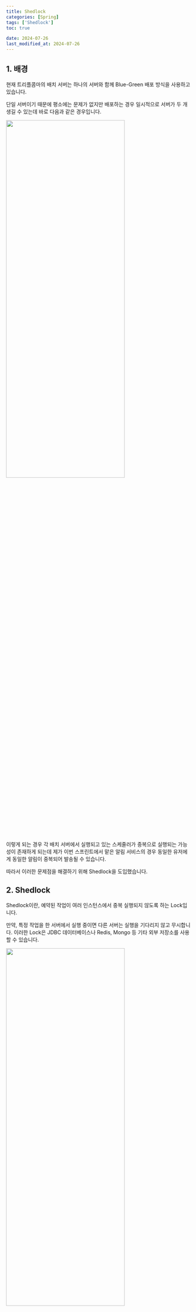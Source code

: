 ```yaml
---
title: Shedlock
categories: [Spring]
tags: ['Shedlock']
toc: true

date: 2024-07-26
last_modified_at: 2024-07-26
---
```


## 1. 배경

현재 트리플콤마의 배치 서버는 하나의 서버와 함께 Blue-Green 배포 방식을 사용하고 있습니다.

단일 서버이기 때문에 평소에는 문제가 없지만 배포하는 경우 일시적으로 서버가 두 개 생길 수 있는데 바로 다음과 같은 경우입니다.

<div class="div-post-img">
  <img src="{{ site.url }}/assets/img/spring/shedlock/shedlock1.png" width="80%" height="50%" />
</div>

이렇게 되는 경우 각 배치 서버에서 실행되고 있는 스케줄러가 중복으로 실행되는 가능성이 존재하게 되는데 제가 이번 스프린트에서 맡은 알림 서비스의 경우 동일한 유저에게 동일한 알림이 중복되어 발송될 수 있습니다.

따라서 이러한 문제점을 해결하기 위해 Shedlock을 도입했습니다.

## 2. Shedlock

Shedlock이란, 예약된 작업이 여러 인스턴스에서 중복 실행되지 않도록 하는 Lock입니다.

만약, 특정 작업을 한 서버에서 실행 중이면 다른 서버는 실행을 기다리지 않고 무시합니다. 이러한 Lock은 JDBC 데이터베이스나 Redis, Mongo 등 기타 외부 저장소를 사용할 수 있습니다.

<div class="div-post-img">
  <img src="{{ site.url }}/assets/img/spring/shedlock/shedlock2.png" width="80%" height="50%" />
</div>

## 3. Usage

* Dependency

  ```groovy
    implementation 'net.javacrumbs.shedlock:shedlock-spring:${shedlock_version}'
  ```

  <br>

* Configuration

  ```java
    @EnableSchedulerLock(
        defaultLockAtLeastFor = "60s",    // lock이 설정되어야 하는 최소 시간 (디폴트)
        defaultLockAtMostFor = "120s"     // lock이 설정되어야 하는 최대 시간 (디폴트)
    )
  ```

  <br>

* LockProvider 생성 (Bean 등록)

  LockProvider는 여러 구현체가 있습니다.

  그 중, 가장 많이 사용하는 두 구현체는 다음과 같이 사용할 수 있습니다.

  1. jdbcTemplateLockProvider

      * 테이블 생성

        ```SQL
          # MySQL, MariaDB
          CREATE TABLE shedlock(name VARCHAR(64) NOT NULL, lock_until TIMESTAMP(3) NOT NULL,
              locked_at TIMESTAMP(3) NOT NULL DEFAULT CURRENT_TIMESTAMP(3), locked_by VARCHAR(255) NOT NULL, PRIMARY KEY (name));

          # Postgres
          CREATE TABLE shedlock(name VARCHAR(64) NOT NULL, lock_until TIMESTAMP NOT NULL,
              locked_at TIMESTAMP NOT NULL, locked_by VARCHAR(255) NOT NULL, PRIMARY KEY (name));

          # Oracle
          CREATE TABLE shedlock(name VARCHAR(64) NOT NULL, lock_until TIMESTAMP(3) NOT NULL,
              locked_at TIMESTAMP(3) NOT NULL, locked_by VARCHAR(255) NOT NULL, PRIMARY KEY (name));

          # MS SQL
          CREATE TABLE shedlock(name VARCHAR(64) NOT NULL, lock_until datetime2 NOT NULL,
              locked_at datetime2 NOT NULL, locked_by VARCHAR(255) NOT NULL, PRIMARY KEY (name));

          # DB2
          CREATE TABLE shedlock(name VARCHAR(64) NOT NULL PRIMARY KEY, lock_until TIMESTAMP NOT NULL,
              locked_at TIMESTAMP NOT NULL, locked_by VARCHAR(255) NOT NULL);
        ```

      * Dependency

        ```groovy
          implementation("net.javacrumbs.shedlock:shedlock-provider-jdbc-template:5.8.0")

          ... (기타 DBMS 의존성)
        ```

      * Bean 설정

        ```java
          @Bean
          public LockProvider lockProvider(DataSource dataSource) {  
              return JdbcTemplateLockProvider(  
                  JdbcTemplateLockProvider.Configuration.builder()  
                      .withJdbcTemplate(JdbcTemplate(dataSource))  
                      .usingDbTime()  // Works on Postgres, MySQL, MariaDb, MS SQL, Oracle, DB2, HSQL and H2  
                      .build()  
              )  
          }
        ```

        <br>
  
  2. RedisLockProvider

      * Dependency

        ```groovy
          implementation 'net.javacrumbs.shedlock:shedlock-provider-redis-spring:${shedlock_version}'
        ```

      * Redis 설정

        ```java
          @Bean
          public LettuceConnectionFactory redisConnectionFactory() {
              return new LettuceConnectionFactory();
          }

          @Bean
          public RedisTemplate<String, String> redisTemplate() {
              RedisTemplate<String, String> template = new RedisTemplate<>();
              template.setConnectionFactory(redisConnectionFactory());
              return template;
          }
        ```

      * Bean 설정

        ```java
          @Bean
          public LockProvider lockProvider(RedisTemplate<String, String> redisTemplate) {
              return new RedisLockProvider(redisTemplate);
          }
        ```

        <br>

* Scheduler Lock 설정

  ```java
    @Scheduled(cron = "0 0 * * * ?")
    @SchedulerLock(name = "scheduledTaskName", lockAtLeastFor = "15s", lockAtMostFor = "30s")
    public void scheduledTask() {
        // Your scheduled task logic here
    }
  ```

## 4. JdbcTemplateLockProvider vs RedisLockProvider

[Usage](/spring/shedlock/#3-usage) 중간 부분에서 LockProvider의 구현체를 두 가지 언급했습니다.

바로 `JdbcTemplateLockProvider`와 `RedisLockProvider`인데 둘의 차이는 다음과 같습니다.

* **JdbcTemplateLockProvider**
    * ShedLock을 위한 전용 테이블 필요
    * SQL 명령어 (INSERT, UPDATE, SELECT)를 통해 Lock 관리
    * 기존 관계형 DB 인프라를 그대로 이용 가능
    * DB 성능에 의존, 높은 빈도의 Lock/Unlock의 경우 부하 발생 가능성

    <br>
    
* **RedisLockProvider**
    * Redis 설정이 필요
    * Redis 명령어 (SETNX, EXPIRE, DEL)를 통해 Lock 관리
    * 높은 성능과 빠른 응답 시간, 분산 환경에서 일관성 보장
    * ShedLock만을 사용하기 위해 Redis를 구축하는 것은 비추

    <br>

이처럼 두 Provider에서도 이러한 차이가 있고 다른 Provider도 마찬가지입니다.

따라서 여러 구현체들 중 본인의 프로젝트 환경에 맞게 사용하면 됩니다.

## Reference

* [https://github.com/lukas-krecan/ShedLock](https://github.com/lukas-krecan/ShedLock)

* [https://velog.io/@tech/ShedLock-%EC%A0%95%EB%A6%AC](https://velog.io/@tech/ShedLock-%EC%A0%95%EB%A6%AC)
